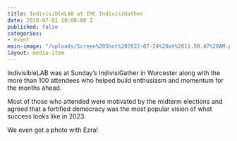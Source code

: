 ```yaml
---
title: IndivisibleLAB at IMC IndivisiGather
date: 2018-07-01 10:00:00 Z
published: false
categories:
- event
main-image: "/uploads/Screen%20Shot%202022-07-24%20at%2011.50.47%20AM.png"
layout: media-item
---
```


IndivisibleLAB was at Sunday’s IndivisiGather in Worcester along with the more than 100 attendees who helped build enthusiasm and momentum for the months ahead.

Most of those who attended were motivated by the midterm elections and agreed that a fortified democracy was the most popular vision of what success looks like in 2023. 

We even got a photo with Ezra!
